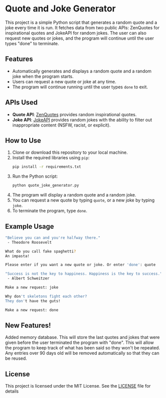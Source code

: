 # Quote and Joke Generator

This project is a simple Python script that generates a random quote and a joke every time it is run. It fetches data from two public APIs: ZenQuotes for inspirational quotes and JokeAPI for random jokes. The user can also request new quotes or jokes, and the program will continue until the user types "done" to terminate.

## Features

- Automatically generates and displays a random quote and a random joke when the program starts.
- Users can request a new quote or joke at any time.
- The program will continue running until the user types `done` to exit.

## APIs Used

- **Quote API**: [ZenQuotes](https://zenquotes.io/) provides random inspirational quotes.
- **Joke API**: [JokeAPI](https://jokeapi.dev/) provides random jokes with the ability to filter out inappropriate content (NSFW, racist, or explicit).

## How to Use

1. Clone or download this repository to your local machine.
2. Install the required libraries using `pip`:
    ```bash
    pip install -r requirements.txt
    ```
3. Run the Python script:
    ```bash
    python quote_joke_generator.py
    ```
4. The program will display a random quote and a random joke.
5. You can request a new quote by typing `quote`, or a new joke by typing `joke`.
6. To terminate the program, type `done`.

## Example Usage

```bash
"Believe you can and you're halfway there."
 - Theodore Roosevelt

What do you call fake spaghetti?
An impasta!

Please enter if you want a new quote or joke. Or enter 'done': quote

"Success is not the key to happiness. Happiness is the key to success."
 - Albert Schweitzer

Make a new request: joke

Why don't skeletons fight each other?
They don't have the guts!

Make a new request: done
```
## New Features!
Added memory database. This will store the last quotes and jokes that were given before the user terminated the program with "done". This will allow the program
to keep track of what has been said so they won't be repeated. Any entries over 90 days old will be removed automatically so that they can be reused.


## License
This project is licensed under the MIT License. See the [LICENSE](https://github.com/timhernand08/Quote---Joke-Generator/blob/main/LICENSE) file for details

